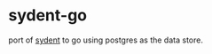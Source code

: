  # sydent-go

 port of [sydent](https://github.com/matrix-org/sydent) to go using postgres as the data store.